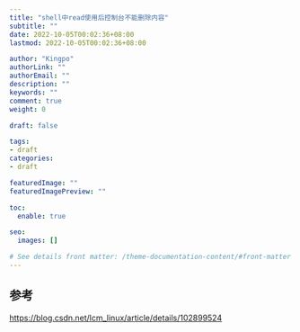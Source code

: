 ```yaml
---
title: "shell中read使用后控制台不能删除内容"
subtitle: ""
date: 2022-10-05T00:02:36+08:00
lastmod: 2022-10-05T00:02:36+08:00

author: "Kingpo"
authorLink: ""
authorEmail: ""
description: ""
keywords: ""
comment: true
weight: 0

draft: false

tags:
- draft
categories:
- draft

featuredImage: ""
featuredImagePreview: ""

toc:
  enable: true

seo:
  images: []

# See details front matter: /theme-documentation-content/#front-matter
---
```


<!--more-->


## 参考
https://blog.csdn.net/lcm_linux/article/details/102899524